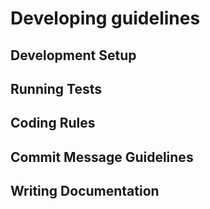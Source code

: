 # Developing guidelines

## Development Setup

## Running Tests

## Coding Rules

## Commit Message Guidelines

## Writing Documentation

